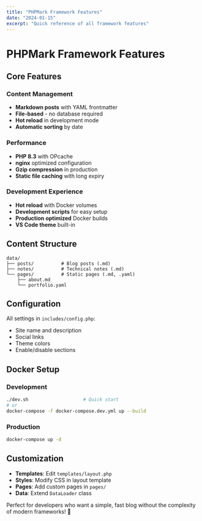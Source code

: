```yaml
---
title: "PHPMark Framework Features"
date: "2024-01-15"
excerpt: "Quick reference of all framework features"
---
```


# PHPMark Framework Features

## Core Features

### Content Management
- **Markdown posts** with YAML frontmatter
- **File-based** - no database required
- **Hot reload** in development mode
- **Automatic sorting** by date

### Performance
- **PHP 8.3** with OPcache
- **nginx** optimized configuration  
- **Gzip compression** in production
- **Static file caching** with long expiry

### Development Experience
- **Hot reload** with Docker volumes
- **Development scripts** for easy setup
- **Production optimized** Docker builds
- **VS Code theme** built-in

## Content Structure

```
data/
├── posts/          # Blog posts (.md)
├── notes/          # Technical notes (.md)
└── pages/          # Static pages (.md, .yaml)
    ├── about.md
    └── portfolio.yaml
```

## Configuration

All settings in `includes/config.php`:

- Site name and description
- Social links  
- Theme colors
- Enable/disable sections

## Docker Setup

### Development
```bash
./dev.sh                    # Quick start
# or
docker-compose -f docker-compose.dev.yml up --build
```

### Production
```bash
docker-compose up -d
```

## Customization

- **Templates**: Edit `templates/layout.php`
- **Styles**: Modify CSS in layout template
- **Pages**: Add custom pages in `pages/`
- **Data**: Extend `DataLoader` class

Perfect for developers who want a simple, fast blog without the complexity of modern frameworks! 🎯